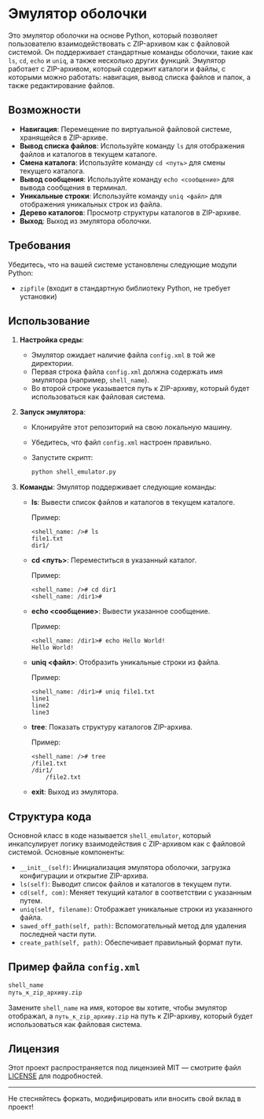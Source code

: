 # Эмулятор оболочки

Это эмулятор оболочки на основе Python, который позволяет пользователю взаимодействовать с ZIP-архивом как с файловой системой. Он поддерживает стандартные команды оболочки, такие как `ls`, `cd`, `echo` и `uniq`, а также несколько других функций. Эмулятор работает с ZIP-архивом, который содержит каталоги и файлы, с которыми можно работать: навигация, вывод списка файлов и папок, а также редактирование файлов.

## Возможности

- **Навигация**: Перемещение по виртуальной файловой системе, хранящейся в ZIP-архиве.
- **Вывод списка файлов**: Используйте команду `ls` для отображения файлов и каталогов в текущем каталоге.
- **Смена каталога**: Используйте команду `cd <путь>` для смены текущего каталога.
- **Вывод сообщения**: Используйте команду `echo <сообщение>` для вывода сообщения в терминал.
- **Уникальные строки**: Используйте команду `uniq <файл>` для отображения уникальных строк из файла.
- **Дерево каталогов**: Просмотр структуры каталогов в ZIP-архиве.
- **Выход**: Выход из эмулятора оболочки.

## Требования

Убедитесь, что на вашей системе установлены следующие модули Python:

- `zipfile` (входит в стандартную библиотеку Python, не требует установки)

## Использование

1. **Настройка среды**:
   - Эмулятор ожидает наличие файла `config.xml` в той же директории.
   - Первая строка файла `config.xml` должна содержать имя эмулятора (например, `shell_name`).
   - Во второй строке указывается путь к ZIP-архиву, который будет использоваться как файловая система.

2. **Запуск эмулятора**:
   - Клонируйте этот репозиторий на свою локальную машину.
   - Убедитесь, что файл `config.xml` настроен правильно.
   - Запустите скрипт:

     ```bash
     python shell_emulator.py
     ```

3. **Команды**:
   Эмулятор поддерживает следующие команды:

   - **ls**: Вывести список файлов и каталогов в текущем каталоге.
   
     Пример:
     ```
     <shell_name: /># ls
     file1.txt
     dir1/
     ```

   - **cd <путь>**: Переместиться в указанный каталог.
   
     Пример:
     ```
     <shell_name: /># cd dir1
     <shell_name: /dir1># 
     ```

   - **echo <сообщение>**: Вывести указанное сообщение.
   
     Пример:
     ```
     <shell_name: /dir1># echo Hello World!
     Hello World!
     ```

   - **uniq <файл>**: Отобразить уникальные строки из файла.
   
     Пример:
     ```
     <shell_name: /dir1># uniq file1.txt
     line1
     line2
     line3
     ```

   - **tree**: Показать структуру каталогов ZIP-архива.
   
     Пример:
     ```
     <shell_name: /># tree
     /file1.txt
     /dir1/
         /file2.txt
     ```

   - **exit**: Выход из эмулятора.

## Структура кода

Основной класс в коде называется `shell_emulator`, который инкапсулирует логику взаимодействия с ZIP-архивом как с файловой системой. Основные компоненты:

- `__init__(self)`: Инициализация эмулятора оболочки, загрузка конфигурации и открытие ZIP-архива.
- `ls(self)`: Выводит список файлов и каталогов в текущем пути.
- `cd(self, com)`: Меняет текущий каталог в соответствии с указанным путем.
- `uniq(self, filename)`: Отображает уникальные строки из указанного файла.
- `sawed_off_path(self, path)`: Вспомогательный метод для удаления последней части пути.
- `create_path(self, path)`: Обеспечивает правильный формат пути.

## Пример файла `config.xml`

```xml
shell_name
путь_к_zip_архиву.zip
```

Замените `shell_name` на имя, которое вы хотите, чтобы эмулятор отображал, а `путь_к_zip_архиву.zip` на путь к ZIP-архиву, который будет использоваться как файловая система.

## Лицензия

Этот проект распространяется под лицензией MIT — смотрите файл [LICENSE](LICENSE) для подробностей.

---

Не стесняйтесь форкать, модифицировать или вносить свой вклад в проект!

